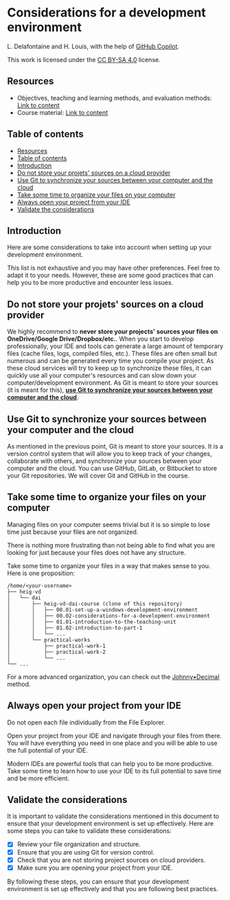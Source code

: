 # Considerations for a development environment

L. Delafontaine and H. Louis, with the help of
[GitHub Copilot](https://github.com/features/copilot).

This work is licensed under the [CC BY-SA 4.0][license] license.

## Resources

- Objectives, teaching and learning methods, and evaluation methods:
  [Link to content](..)
- Course material: [Link to content](../01-course-material/README.md)

## Table of contents

- [Resources](#resources)
- [Table of contents](#table-of-contents)
- [Introduction](#introduction)
- [Do not store your projets' sources on a cloud provider](#do-not-store-your-projets-sources-on-a-cloud-provider)
- [Use Git to synchronize your sources between your computer and the cloud](#use-git-to-synchronize-your-sources-between-your-computer-and-the-cloud)
- [Take some time to organize your files on your computer](#take-some-time-to-organize-your-files-on-your-computer)
- [Always open your project from your IDE](#always-open-your-project-from-your-ide)
- [Validate the considerations](#validate-the-considerations)

## Introduction

Here are some considerations to take into account when setting up your
development environment.

This list is not exhaustive and you may have other preferences. Feel free to
adapt it to your needs. However, these are some good practices that can help you
to be more productive and encounter less issues.

## Do not store your projets' sources on a cloud provider

We highly recommend to **never store your projects' sources your files on
OneDrive/Google Drive/Dropbox/etc.**. When you start to develop professionally,
your IDE and tools can generate a large amount of temporary files (cache files,
logs, compiled files, etc.). These files are often small but numerous and can be
generated every time you compile your project. As these cloud services will try
to keep up to synchronize these files, it can quickly use all your computer's
resources and can slow down your computer/development environment. As Git is
meant to store your sources (it is meant for this),
**[use Git to synchronize your sources between your computer and the cloud](#use-git-to-synchronize-your-sources-between-your-computer-and-the-cloud)**.

## Use Git to synchronize your sources between your computer and the cloud

As mentioned in the previous point, Git is meant to store your sources. It is a
version control system that will allow you to keep track of your changes,
collaborate with others, and synchronize your sources between your computer and
the cloud. You can use GitHub, GitLab, or Bitbucket to store your Git
repositories. We will cover Git and GitHub in the course.

## Take some time to organize your files on your computer

Managing files on your computer seems trivial but it is so simple to lose time
just because your files are not organized.

There is nothing more frustrating than not being able to find what you are
looking for just because your files does not have any structure.

Take some time to organize your files in a way that makes sense to you. Here is
one proposition:

```text
/home/<your-username>
├── heig-vd
│   └── dai
│       ├── heig-vd-dai-course (clone of this repository)
│       │   ├── 00.01-set-up-a-windows-development-environment
│       │   ├── 00.02-considerations-for-a-development-environment
│       │   ├── 01.01-introduction-to-the-teaching-unit
│       │   ├── 01.02-introduction-to-part-1
│       │   └── ...
│       └── practical-works
│           ├── practical-work-1
│           ├── practical-work-2
│           └── ...
└── ...
```

For a more advanced organization, you can check out the
[Johnny•Decimal](https://johnnydecimal.com/) method.

## Always open your project from your IDE

Do not open each file individually from the File Explorer.

Open your project from your IDE and navigate through your files from there. You
will have everything you need in one place and you will be able to use the full
potential of your IDE.

Modern IDEs are powerful tools that can help you to be more productive. Take
some time to learn how to use your IDE to its full potential to save time and be
more efficient.

## Validate the considerations

It is important to validate the considerations mentioned in this document to
ensure that your development environment is set up effectively. Here are some
steps you can take to validate these considerations:

- [x] Review your file organization and structure.
- [x] Ensure that you are using Git for version control.
- [x] Check that you are not storing project sources on cloud providers.
- [x] Make sure you are opening your project from your IDE.

By following these steps, you can ensure that your development environment is
set up effectively and that you are following best practices.

[license]:
	https://github.com/heig-vd-dai-course/heig-vd-dai-course/blob/main/LICENSE.md
